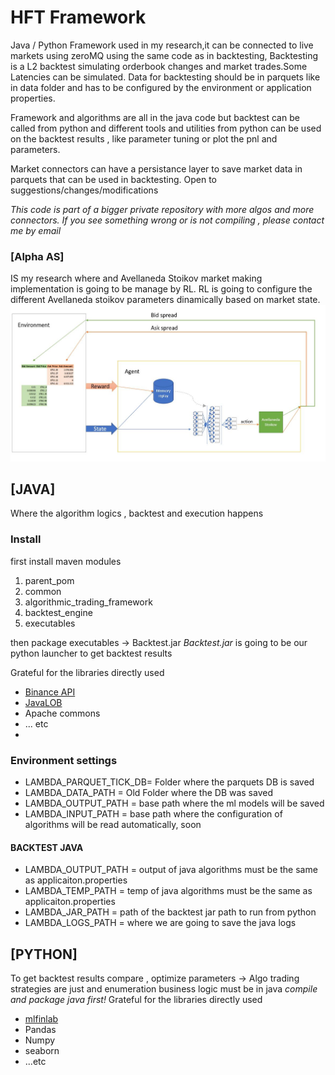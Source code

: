 # HFT Framework
Java / Python Framework used in my research,it can be connected to live markets using zeroMQ using the same code as in backtesting,
Backtesting is a L2 backtest simulating orderbook changes and market trades.Some Latencies can be simulated.
Data for backtesting should be in parquets like in data folder and has to be configured by the environment or application properties.

Framework and algorithms are all in the java code but backtest can be called from python and different tools and utilities from python can be used on the backtest
results , like parameter tuning or plot the pnl and parameters.

Market connectors can have a persistance layer to save market data in parquets that can be used in backtesting.
Open to suggestions/changes/modifications


*This code is part of a bigger private repository with more algos and more connectors. If you see something wrong or is not compiling , please contact me by email*

### [Alpha AS]
IS my research where and Avellaneda Stoikov market making implementation is going to be manage by RL.
RL is going to configure the different Avellaneda stoikov parameters dinamically based on market state.
![Alpha AS](fig/AlphaAS_functional.jpg?raw=true "Alpha AS")




## [JAVA]
Where the algorithm logics , backtest and execution happens

### Install 
first install maven modules

1. parent_pom
2. common
3. algorithmic_trading_framework
4. backtest_engine
5. executables

then package executables -> Backtest.jar
*Backtest.jar* is going to be our python launcher to get backtest results

Grateful for the libraries directly used

* [Binance API](https://github.com/binance-exchange/binance-java-api)
* [JavaLOB](https://github.com/DrAshBooth/JavaLOB)
* Apache commons
* ... etc
* 
### Environment settings
* LAMBDA_PARQUET_TICK_DB= Folder where the parquets DB is saved 
* LAMBDA_DATA_PATH = Old Folder where the DB was saved 
* LAMBDA_OUTPUT_PATH = base path where the ml models will be saved
* LAMBDA_INPUT_PATH = base path where the configuration of algorithms will be read automatically, soon

#### BACKTEST JAVA 

* LAMBDA_OUTPUT_PATH = output of java algorithms must be the same as applicaiton.properties
* LAMBDA_TEMP_PATH = temp of java algorithms must be the same as applicaiton.properties
* LAMBDA_JAR_PATH = path of the backtest jar path to run from python
* LAMBDA_LOGS_PATH = where we are going to save the java logs

## [PYTHON]
To get backtest results compare , optimize parameters -> Algo trading strategies are just and enumeration business logic must be in java
*compile and package java first!*
Grateful for the libraries directly used

* [mlfinlab](https://hudsonthames.org/mlfinlab/)
* Pandas
* Numpy
* seaborn
* ...etc



